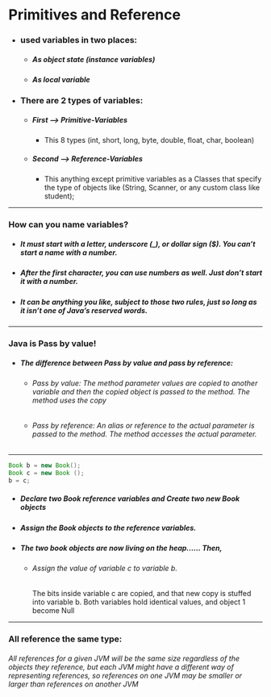 # Primitives and Reference
* ### used variables in two places:
    * ##### As object state (instance variables)
    * ##### As local variable
* ### There are 2 types of variables:
    * ##### First --> Primitive-Variables
        * This 8 types (int, short, long, byte, double, float, char, boolean)
    * ##### Second --> Reference-Variables
        * This anything except primitive variables as a Classes that specify the type of objects like
        (String, Scanner, or any custom class like student);
        
---

### How can you name variables?
* ##### It must start with a letter, underscore (_), or dollar sign ($). You can’t start a name with a number.   
* ##### After the first character, you can use numbers as  well. Just don’t start it with a number. 
* ##### It can be anything you like, subject to those two rules, just so long as it isn’t one of Java’s reserved words.

---
### Java is Pass by value!
* ##### The difference between Pass by value and pass by reference: 
    * ###### Pass by value: The method parameter values are copied to another variable and then the copied object is passed to the method. The method uses the copy
    * ###### Pass by reference: An alias or reference to the actual parameter is passed to the method. The method accesses the actual parameter.
---

```java
Book b = new Book();
Book c = new Book ();
b = c;
```
* ##### Declare two Book reference variables and Create two new Book objects
* ##### Assign the Book objects to the reference variables.
* ##### The two book objects are now living on the heap...... Then,
    * ###### Assign the value of variable c to variable b. 
      The bits inside variable c are copied, and 
      that new copy is stuffed into variable b. 
      Both variables hold identical values, and object 1 become Null 
---
### All reference the same type:
###### All references for a given JVM will be the same size regardless of the objects they reference, but each JVM might have a different way of representing references, so references on one JVM may be smaller or larger than references on another JVM